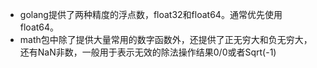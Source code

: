 * golang提供了两种精度的浮点数，float32和float64。通常优先使用float64。
* math包中除了提供大量常用的数字函数外，还提供了正无穷大和负无穷大，还有NaN非数，一般用于表示无效的除法操作结果0/0或者Sqrt(-1)

